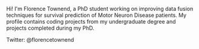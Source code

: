 Hi! I'm Florence Townend, a PhD student working on improving data fusion techniques for survival prediction of Motor Neuron Disease patients. My profile contains coding projects from my undergraduate degree and projects completed during my PhD.

Twitter: @florencetownend
